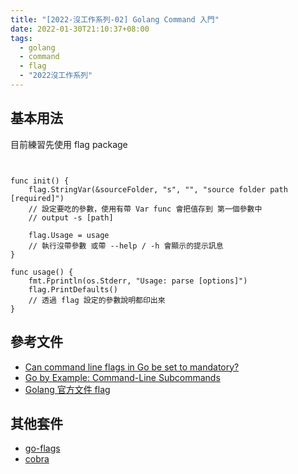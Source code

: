 ```yaml
---
title: "[2022-沒工作系列-02] Golang Command 入門"
date: 2022-01-30T21:10:37+08:00
tags:
  - golang
  - command
  - flag
  - "2022沒工作系列"
---
```


## 基本用法
目前練習先使用 flag package

```golang


func init() {
	flag.StringVar(&sourceFolder, "s", "", "source folder path [required]")
    // 設定要吃的參數，使用有帶 Var func 會把值存到 第一個參數中
    // output -s [path]

	flag.Usage = usage
    // 執行沒帶參數 或帶 --help / -h 會顯示的提示訊息
}

func usage() {
	fmt.Fprintln(os.Stderr, "Usage: parse [options]")
	flag.PrintDefaults()
    // 透過 flag 設定的參數說明都印出來
}
```

## 參考文件
- [Can command line flags in Go be set to mandatory?](https://stackoverflow.com/questions/31786215/can-command-line-flags-in-go-be-set-to-mandatory)
- [Go by Example: Command-Line Subcommands](https://gobyexample.com/command-line-subcommands)
- [Golang 官方文件 flag](https://pkg.go.dev/flag#Flag)

## 其他套件
- [go-flags](https://github.com/jessevdk/go-flags)
- [cobra](https://github.com/spf13/cobra)